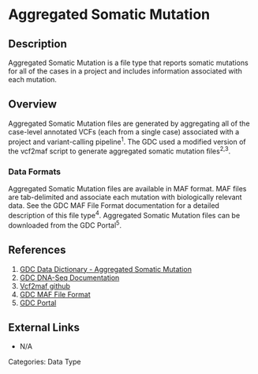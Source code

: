 # Aggregated Somatic Mutation #

## Description ##
Aggregated Somatic Mutation is a file type that reports somatic mutations for all of the cases in a project and includes information associated with each mutation.

## Overview ##

Aggregated Somatic Mutation files are generated by aggregating all of the case-level annotated VCFs (each from a single case) associated with a project and variant-calling pipeline<sup>1</sup>. The GDC used a modified version of the vcf2maf script to generate aggregated somatic mutation files<sup>2,3</sup>.

### Data Formats ###

Aggregated Somatic Mutation files are available in MAF format. MAF files are tab-delimited and associate each mutation with biologically relevant data. See the GDC MAF File Format documentation for a detailed description of this file type<sup>4</sup>. Aggregated Somatic Mutation files can be downloaded from the GDC Portal<sup>5</sup>.

## References ##
1. [GDC Data Dictionary - Aggregated Somatic Mutation](https://docs.gdc.cancer.gov/Data_Dictionary/viewer/#?view=table-definition-view&id=aggregated_somatic_mutation)
2. [GDC DNA-Seq Documentation](https://docs.gdc.cancer.gov/Data/Bioinformatics_Pipelines/DNA_Seq_Variant_Calling_Pipeline/)
3. [Vcf2maf github](https://github.com/mskcc/vcf2maf)
4. [GDC MAF File Format](https://docs.gdc.cancer.gov/Data/File_Formats/MAF_Format/)
5. [GDC Portal](https://portal.gdc.cancer.gov/)

## External Links ##
* N/A

Categories: Data Type
